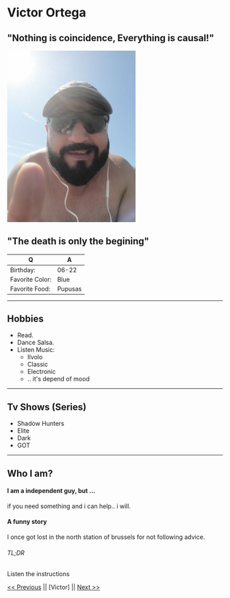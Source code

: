 # Victor Ortega

## "Nothing is coincidence, Everything is causal!"
![Here is Victor][Pic]

[Pic]: IMG_20200101_110259_small.jpg

## "The death is only the begining"

|  Q 	|   A	|
|---	|---	|
| Birthday: |06-22|
| Favorite Color:|Blue|
| Favorite Food: |Pupusas|

***
## Hobbies
+ Read.
+ Dance Salsa.
+ Listen Music:
	+ Ilvolo
	+ Classic
	+ Electronic
	+ .. it's depend of mood

---
## Tv Shows (Series)
* Shadow Hunters
* Elite
* Dark
* GOT

- - - -
## Who I am?

#### I am a independent guy, but ...
if you need something and i can help.. i will.

#### A funny story

I once got lost in the north station of brussels for not following advice.

###### TL;DR
Listen the instructions

[<< Previous][first] || [Victor] || [Next >>][second]

[first]: https://github.com/degenge/markdown-challenge/blob/master/README.md

[second]: https://github.com/KarolinaDys/markdown-challenge/blob/master/README.md
